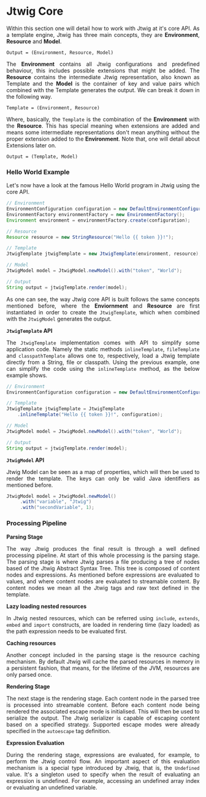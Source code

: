 # Jtwig Core

<p style="text-align: justify;">
Within this section one will detail how to work with Jtwig at it's core API. As a template engine, Jtwig has three main concepts, they are <b>Environment</b>, <b>Resource</b> and <b>Model</b>.
</p>

```
Output = (Environment, Resource, Model)
```

<p style="text-align: justify;">
The <b>Environment</b> contains all Jtwig configurations and predefined behaviour, this includes possible extensions that might be added. The <b>Resource</b> contains the intermediate Jtwig representation, also known as Template and the <b>Model</b> is the container of key and value pairs which combined with the Template generates the output. We can break it down in the following way.
</p>

```
Template = (Environment, Resource)
```

<p style="text-align: justify;">
Where, basically, the <code>Template</code> is the combination of the <b>Environment</b> with the <b>Resource</b>. This has special meaning when extensions are added and means some intermediate representations don't mean anything without the proper extension added to the <b>Environment</b>. Note that, one will detail about Extensions later on.
</p>

```
Output = (Template, Model)
```

### Hello World Example

<p style="text-align: justify;">
Let's now have a look at the famous Hello World program in Jtwig using the core API.
</p>


```java
// Environment
EnvironmentConfiguration configuration = new DefaultEnvironmentConfiguration();
EnvironmentFactory environmentFactory = new EnvironmentFactory();
Environment environment = environmentFactory.create(configuration);

// Resource
Resource resource = new StringResource("Hello {{ token }}!");

// Template
JtwigTemplate jtwigTemplate = new JtwigTemplate(environment, resource);

// Model
JtwigModel model = JtwigModel.newModel().with("token", "World");

// Output
String output = jtwigTemplate.render(model);
```

<p style="text-align: justify;">
As one can see, the way Jtwig core API is built follows the same concepts mentioned before, where the <b>Enviornment</b> and <b>Resource</b> are first instantiated in order to create the <code>JtwigTemplate</code>, which when combined with the <code>JtwigModel</code> generates the output.
</p>

**``JtwigTemplate`` API**

<p style="text-align: justify;">
The <code>JtwigTemplate</code> implementation comes with API to simplify some application code. Namely the static methods <code>inlineTemplate</code>, <code>fileTemplate</code> and <code>classpathTemplate</code> allows one to, respectively, load a Jtwig template directly from a String, file or classpath. Using the previous example, one can simplify the code using the <code>inlineTemplate</code> method, as the below example shows.
</p>

```java
// Environment
EnvironmentConfiguration configuration = new DefaultEnvironmentConfiguration();

// Template
JtwigTemplate jtwigTemplate = JtwigTemplate
    .inlineTemplate("Hello {{ token }}!", configuration);

// Model
JtwigModel model = JtwigModel.newModel().with("token", "World");

// Output
String output = jtwigTemplate.render(model);
```

**``JtwigModel`` API**

<p style="text-align: justify;">
Jtwig Model can be seen as a map of properties, which will then be used to render the template. The keys can only be valid Java identifiers as mentioned before.
</p>

```java
JtwigModel model = JtwigModel.newModel()
     .with("variable", "Jtwig")
     .with("secondVariable", 1);
```

### Processing Pipeline

**Parsing Stage**

<p style="text-align: justify;">
The way Jtwig produces the final result is through a well defined processing pipeline. At start of this whole processing is the parsing stage. The parsing stage is where Jtwig parses a file producing a tree of nodes based of the Jtwig Abstract Syntax Tree. This tree is composed of content nodes and expressions. As mentioned before expressions are evaluated to values, and where content nodes are evaluated to streamable content. By content nodes we mean all the Jtwig tags and raw text defined in the template.
</p>

**Lazy loading nested resources**

<p style="text-align: justify;">
In Jtwig nested resources, which can be referred using <code>include</code>, <code>extends</code>, <code>embed</code> and <code>import</code> constructs, are loaded in rendering time (lazy loaded) as the path expression needs to be evaluated first.
</p>

**Caching resources**

<p style="text-align: justify;">
Another concept included in the parsing stage is the resource caching mechanism. By default Jtwig will cache the parsed resources in memory in a persistent fashion, that means, for the lifetime of the JVM, resources are only parsed once. 
</p>

**Rendering Stage**

<p style="text-align: justify;">
The next stage is the rendering stage. Each content node in the parsed tree is processed into streamable content. Before each content node being rendered the associated escape mode is initialised. This will then be used to serialize the output. The Jtwig serializer is capable of escaping content based on a specified strategy. Supported escape modes were already specified in the <code>autoescape</code> tag definition.
</p>

**Expression Evaluation**

<p style="text-align: justify;">
During the rendering stage, expressions are evaluated, for example, to perform the Jtwig control flow. An important aspect of this evaluation mechanism is a special type introduced by Jtwig, that is, the <code>Undefined</code> value. It's a singleton used to specify when the result of evaluating an expression is undefined. For example, accessing an undefined array index or evaluating an undefined variable.
</p>
